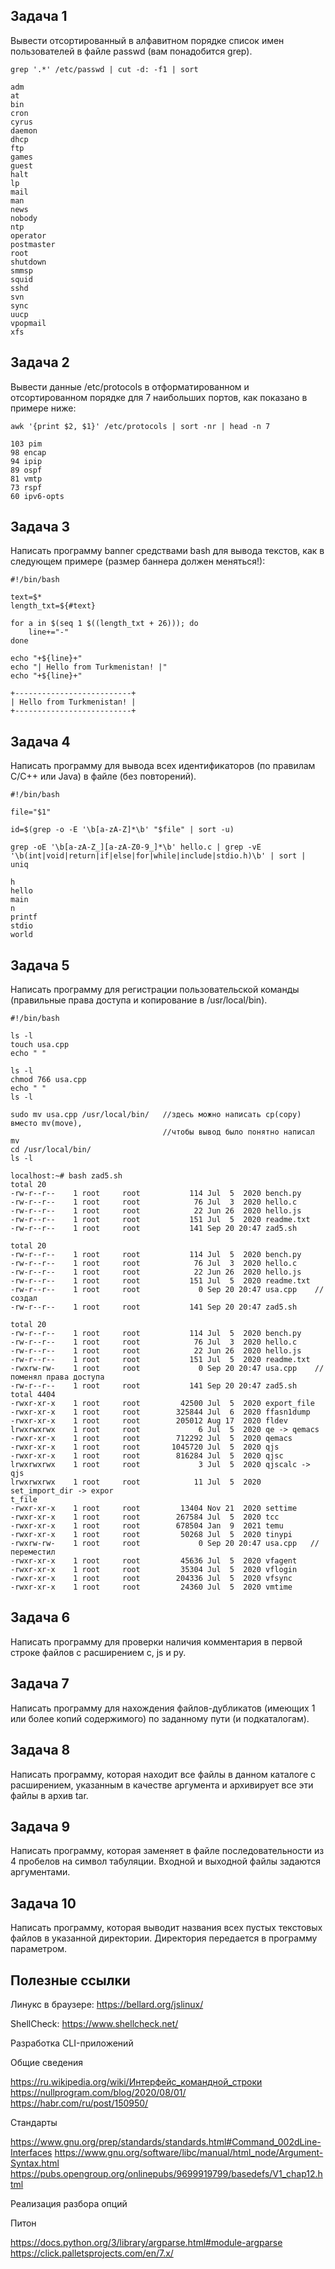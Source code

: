 ## Задача 1

Вывести отсортированный в алфавитном порядке список имен пользователей в файле passwd (вам понадобится grep).
```
grep '.*' /etc/passwd | cut -d: -f1 | sort
```
```
adm
at
bin
cron
cyrus
daemon
dhcp
ftp
games
guest
halt
lp
mail
man
news
nobody
ntp
operator
postmaster
root
shutdown
smmsp
squid
sshd
svn
sync
uucp
vpopmail
xfs
```
## Задача 2

Вывести данные /etc/protocols в отформатированном и отсортированном порядке для 7 наибольших портов, как показано в примере ниже:
```
awk '{print $2, $1}' /etc/protocols | sort -nr | head -n 7
```

```
103 pim
98 encap
94 ipip
89 ospf
81 vmtp
73 rspf
60 ipv6-opts
```

## Задача 3

Написать программу banner средствами bash для вывода текстов, как в следующем примере (размер баннера должен меняться!):
```
#!/bin/bash

text=$*
length_txt=${#text}

for a in $(seq 1 $((length_txt + 26))); do
    line+="-"
done

echo "+${line}+"
echo "| Hello from Turkmenistan! |"
echo "+${line}+"
```

```
+--------------------------+
| Hello from Turkmenistan! |
+--------------------------+
```


## Задача 4

Написать программу для вывода всех идентификаторов (по правилам C/C++ или Java) в файле (без повторений).
```
#!/bin/bash

file="$1"

id=$(grep -o -E '\b[a-zA-Z]*\b' "$file" | sort -u)

grep -oE '\b[a-zA-Z_][a-zA-Z0-9_]*\b' hello.c | grep -vE '\b(int|void|return|if|else|for|while|include|stdio.h)\b' | sort | uniq 
```


```
h
hello 
main
n
printf
stdio
world
```

## Задача 5

Написать программу для регистрации пользовательской команды (правильные права доступа и копирование в /usr/local/bin).

```
#!/bin/bash

ls -l
touch usa.cpp
echo " "

ls -l
chmod 766 usa.cpp
echo " "
ls -l

sudo mv usa.cpp /usr/local/bin/   //здесь можно написать cp(copy) вместо mv(move),
                                  //чтобы вывод было понятно написал mv
cd /usr/local/bin/
ls -l 
```

```
localhost:~# bash zad5.sh
total 20
-rw-r--r--    1 root     root           114 Jul  5  2020 bench.py
-rw-r--r--    1 root     root            76 Jul  3  2020 hello.c
-rw-r--r--    1 root     root            22 Jun 26  2020 hello.js
-rw-r--r--    1 root     root           151 Jul  5  2020 readme.txt
-rw-r--r--    1 root     root           141 Sep 20 20:47 zad5.sh
 
total 20
-rw-r--r--    1 root     root           114 Jul  5  2020 bench.py
-rw-r--r--    1 root     root            76 Jul  3  2020 hello.c
-rw-r--r--    1 root     root            22 Jun 26  2020 hello.js
-rw-r--r--    1 root     root           151 Jul  5  2020 readme.txt
-rw-r--r--    1 root     root             0 Sep 20 20:47 usa.cpp    //создал 
-rw-r--r--    1 root     root           141 Sep 20 20:47 zad5.sh
 
total 20
-rw-r--r--    1 root     root           114 Jul  5  2020 bench.py
-rw-r--r--    1 root     root            76 Jul  3  2020 hello.c
-rw-r--r--    1 root     root            22 Jun 26  2020 hello.js
-rw-r--r--    1 root     root           151 Jul  5  2020 readme.txt
-rwxrw-rw-    1 root     root             0 Sep 20 20:47 usa.cpp    //поменял права доступа
-rw-r--r--    1 root     root           141 Sep 20 20:47 zad5.sh
total 4404
-rwxr-xr-x    1 root     root         42500 Jul  5  2020 export_file
-rwxr-xr-x    1 root     root        325844 Jul  6  2020 ffasn1dump
-rwxr-xr-x    1 root     root        205012 Aug 17  2020 fldev
lrwxrwxrwx    1 root     root             6 Jul  5  2020 qe -> qemacs
-rwxr-xr-x    1 root     root        712292 Jul  5  2020 qemacs
-rwxr-xr-x    1 root     root       1045720 Jul  5  2020 qjs
-rwxr-xr-x    1 root     root        816284 Jul  5  2020 qjsc
lrwxrwxrwx    1 root     root             3 Jul  5  2020 qjscalc -> qjs
lrwxrwxrwx    1 root     root            11 Jul  5  2020 set_import_dir -> expor
t_file
-rwxr-xr-x    1 root     root         13404 Nov 21  2020 settime
-rwxr-xr-x    1 root     root        267584 Jul  5  2020 tcc
-rwxr-xr-x    1 root     root        678504 Jan  9  2021 temu
-rwxr-xr-x    1 root     root         50268 Jul  5  2020 tinypi
-rwxrw-rw-    1 root     root             0 Sep 20 20:47 usa.cpp   //переместил
-rwxr-xr-x    1 root     root         45636 Jul  5  2020 vfagent
-rwxr-xr-x    1 root     root         35304 Jul  5  2020 vflogin
-rwxr-xr-x    1 root     root        204336 Jul  5  2020 vfsync
-rwxr-xr-x    1 root     root         24360 Jul  5  2020 vmtime
```

## Задача 6

Написать программу для проверки наличия комментария в первой строке файлов с расширением c, js и py.

## Задача 7

Написать программу для нахождения файлов-дубликатов (имеющих 1 или более копий содержимого) по заданному пути (и подкаталогам).

## Задача 8

Написать программу, которая находит все файлы в данном каталоге с расширением, указанным в качестве аргумента и архивирует все эти файлы в архив tar.

## Задача 9

Написать программу, которая заменяет в файле последовательности из 4 пробелов на символ табуляции. Входной и выходной файлы задаются аргументами.

## Задача 10

Написать программу, которая выводит названия всех пустых текстовых файлов в указанной директории. Директория передается в программу параметром. 

## Полезные ссылки

Линукс в браузере: https://bellard.org/jslinux/

ShellCheck: https://www.shellcheck.net/

Разработка CLI-приложений

Общие сведения

https://ru.wikipedia.org/wiki/Интерфейс_командной_строки
https://nullprogram.com/blog/2020/08/01/
https://habr.com/ru/post/150950/

Стандарты

https://www.gnu.org/prep/standards/standards.html#Command_002dLine-Interfaces
https://www.gnu.org/software/libc/manual/html_node/Argument-Syntax.html
https://pubs.opengroup.org/onlinepubs/9699919799/basedefs/V1_chap12.html

Реализация разбора опций

Питон

https://docs.python.org/3/library/argparse.html#module-argparse
https://click.palletsprojects.com/en/7.x/
